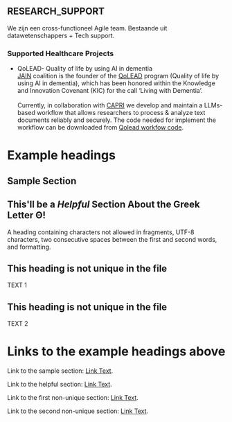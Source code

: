 ## RESEARCH_SUPPORT
We zijn een cross-functioneel Agile team. Bestaande uit  datawetenschappers + Tech support. 


### Supported Healthcare  Projects

* QoLEAD- Quality of life by using AI in dementia </br>
[JAIN](https://www.jainprojects.com/qolead/) coalition is the founder of the [QoLEAD](https://qolead.nl/project-details/) program (Quality of life by using AI in dementia), which has been honored within the Knowledge and Innovation Covenant (KIC) for the call ‘Living with Dementia’. </br></br>
 Currently, in collaboration with [CAPRI](https://www.maastrichtuniversity.nl/research/care-and-public-health-research-institute) we develop and maintain a LLMs-based workflow that allows researchers to process & analyze  text documents reliably and securely.  The code needed for implement the workflow can be downloaded from [Qolead workfow code](https://github.com/HR-DataLab-Healthcare/RESEARCH_SUPPORT/tree/main/PROJECTS/QoLEAD/).

# Example headings

## Sample Section

## This'll  be a _Helpful_ Section About the Greek Letter Θ!
A heading containing characters not allowed in fragments, UTF-8 characters, two consecutive spaces between the first and second words, and formatting.

## This heading is not unique in the file

TEXT 1

## This heading is not unique in the file

TEXT 2

# Links to the example headings above

Link to the sample section: [Link Text](#sample-section).

Link to the helpful section: [Link Text](#thisll--be-a-helpful-section-about-the-greek-letter-Θ).

Link to the first non-unique section: [Link Text](#this-heading-is-not-unique-in-the-file).

Link to the second non-unique section: [Link Text](#this-heading-is-not-unique-in-the-file-1).